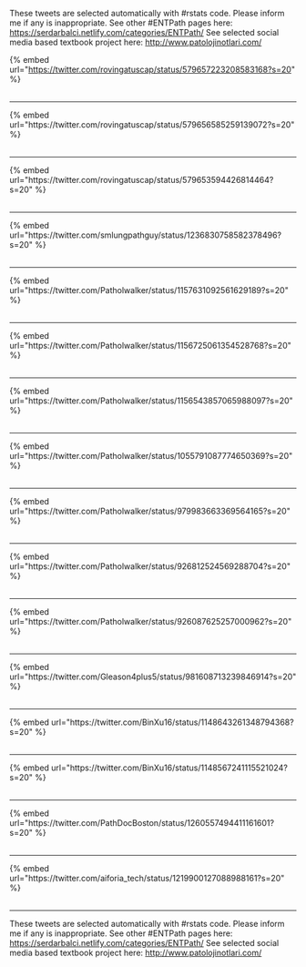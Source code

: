 

These tweets are selected automatically with #rstats code. Please inform me if any is inappropriate.
See other #ENTPath pages here: https://serdarbalci.netlify.com/categories/ENTPath/ 
See selected social media based textbook project here: http://www.patolojinotlari.com/

{% embed url="https://twitter.com/rovingatuscap/status/579657223208583168?s=20" %}<br>
<br>
<hr>
{% embed url="https://twitter.com/rovingatuscap/status/579656585259139072?s=20" %}<br>
<br>
<hr>
{% embed url="https://twitter.com/rovingatuscap/status/579653594426814464?s=20" %}<br>
<br>
<hr>
{% embed url="https://twitter.com/smlungpathguy/status/1236830758582378496?s=20" %}<br>
<br>
<hr>
{% embed url="https://twitter.com/Patholwalker/status/1157631092561629189?s=20" %}<br>
<br>
<hr>
{% embed url="https://twitter.com/Patholwalker/status/1156725061354528768?s=20" %}<br>
<br>
<hr>
{% embed url="https://twitter.com/Patholwalker/status/1156543857065988097?s=20" %}<br>
<br>
<hr>
{% embed url="https://twitter.com/Patholwalker/status/1055791087774650369?s=20" %}<br>
<br>
<hr>
{% embed url="https://twitter.com/Patholwalker/status/979983663369564165?s=20" %}<br>
<br>
<hr>
{% embed url="https://twitter.com/Patholwalker/status/926812524569288704?s=20" %}<br>
<br>
<hr>
{% embed url="https://twitter.com/Patholwalker/status/926087625257000962?s=20" %}<br>
<br>
<hr>
{% embed url="https://twitter.com/Gleason4plus5/status/981608713239846914?s=20" %}<br>
<br>
<hr>
{% embed url="https://twitter.com/BinXu16/status/1148643261348794368?s=20" %}<br>
<br>
<hr>
{% embed url="https://twitter.com/BinXu16/status/1148567241115521024?s=20" %}<br>
<br>
<hr>
{% embed url="https://twitter.com/PathDocBoston/status/1260557494411161601?s=20" %}<br>
<br>
<hr>
{% embed url="https://twitter.com/aiforia_tech/status/1219900127088988161?s=20" %}<br>
<br>
<hr>


These tweets are selected automatically with #rstats code. Please inform me if any is inappropriate.
See other #ENTPath pages here: https://serdarbalci.netlify.com/categories/ENTPath/ 
See selected social media based textbook project here: http://www.patolojinotlari.com/
